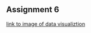 ## Assignment 6

[link to image of data visualiztion](https://github.com/AKlingenberg/datavisualization-fall2021/blob/main/Assignment6.png)
